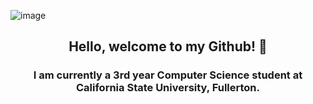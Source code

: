 ![image]()

<h2 align=center>Hello, welcome to my Github! 👋 </h2>
<h3 align=center>I am currently a 3rd year Computer Science student at California State University, Fullerton. </h3>
